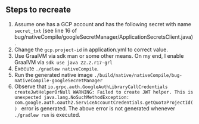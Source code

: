 ## Steps to recreate

1. Assume one has a GCP account and has the following secret with name `secret_txt` (see line 16 of bug/nativeCompile/googleSecretManager/ApplicationSecretsClient.java).
2. Change the `gcp.project-id` in application.yml to correct value.
3. Use GraalVM via sdk man or some other means. On my end, I enable GraalVM via `sdk use java 22.2.r17-grl` 
4. Execute `./gradlew nativeCompile`.
5. Run the generated native image `./build/native/nativeCompile/bug-nativeCompile-googleSecretManager`
6. Observe that `io.grpc.auth.GoogleAuthLibraryCallCredentials createJwtHelperOrNull
   WARNING: Failed to create JWT helper. This is unexpected
   java.lang.NoSuchMethodException: com.google.auth.oauth2.ServiceAccountCredentials.getQuotaProjectId()
   ` error is generated. The above error is not generated whenever `./gradlew run` is executed.

